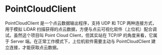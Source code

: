 # PointCloudClient

PointCloudClient 是一个点云数据输出程序，支持 UDP 和 TCP 两种连接方式，用于模拟 LiDAR 扫描获得的点云数据，方便与点云可视化软件（上位机）配合调试。虽然这个项目叫 Point Cloud Client，但其实站在 TCP/IP 的角度来看，它属于 Server 端。在正常工作模式下，上位机软件需要主动与 PointCloudClient 建立连接，才能获取点云数据。

